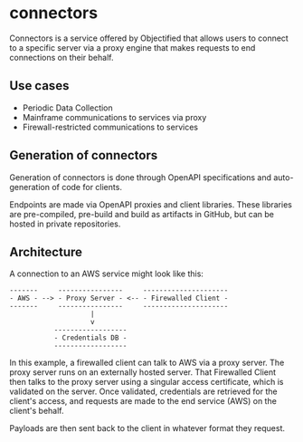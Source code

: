 # connectors

Connectors is a service offered by Objectified that allows users to connect to a specific
server via a proxy engine that makes requests to end connections on their behalf.

## Use cases

- Periodic Data Collection
- Mainframe communications to services via proxy
- Firewall-restricted communications to services

## Generation of connectors

Generation of connectors is done through OpenAPI specifications and auto-generation of
code for clients.

Endpoints are made via OpenAPI proxies and client libraries.  These libraries are
pre-compiled, pre-build and build as artifacts in GitHub, but can be hosted in private
repositories.

## Architecture

A connection to an AWS service might look like this:

```
-------     ----------------     ---------------------
- AWS - --> - Proxy Server - <-- - Firewalled Client -
-------     ----------------     ---------------------
                    |
                    v
           ------------------
           - Credentials DB -
           ------------------
```

In this example, a firewalled client can talk to AWS via a proxy server.  The proxy
server runs on an externally hosted server.  That Firewalled Client then talks to the
proxy server using a singular access certificate, which is validated on the server.
Once validated, credentials are retrieved for the client's access, and requests are made
to the end service (AWS) on the client's behalf.

Payloads are then sent back to the client in whatever format they request.
